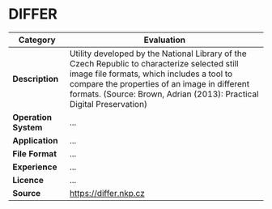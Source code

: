 # DIFFER

| Category | Evaluation |
| --- | --- |
| **Description**  | Utility developed by the National Library of the Czech Republic to characterize selected still image file formats, which includes a tool to compare the properties of an image in different formats. (Source: Brown, Adrian (2013): Practical Digital Preservation) |
| **Operation System**  | ... |
| **Application**  | ... |
| **File Format** | ... |
| **Experience** | ... |
| **Licence** | ... |
| **Source** | https://differ.nkp.cz |

